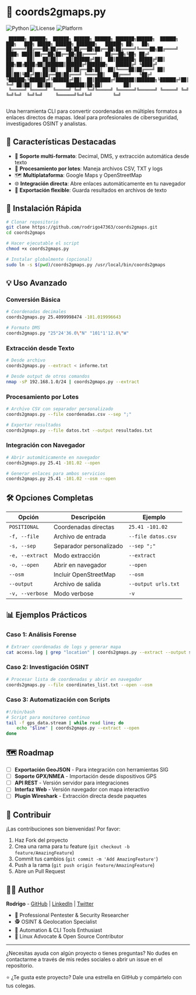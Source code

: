 # 📍 coords2gmaps.py

![Python](https://img.shields.io/badge/python-3.8%2B-blue)
![License](https://img.shields.io/badge/license-GPL--3.0-green)
![Platform](https://img.shields.io/badge/platform-Linux%20%7C%20Windows%20%7C%20macOS-lightgrey)

```
 ██████╗ ██████╗  ██████╗ ██████╗ ██████╗ ███████╗██████╗  ██████╗ ███╗   ███╗ █████╗ ██████╗ ███████╗   ██████╗ ██╗   ██╗
██╔════╝██╔═══██╗██╔═══██╗██╔══██╗██╔══██╗██╔════╝╚════██╗██╔════╝ ████╗ ████║██╔══██╗██╔══██╗██╔════╝   ██╔══██╗╚██╗ ██╔╝
██║     ██║   ██║██║   ██║██████╔╝██║  ██║███████╗ █████╔╝██║  ███╗██╔████╔██║███████║██████╔╝███████╗   ██████╔╝ ╚████╔╝ 
██║     ██║   ██║██║   ██║██╔══██╗██║  ██║╚════██║██╔═══╝ ██║   ██║██║╚██╔╝██║██╔══██║██╔═══╝ ╚════██║   ██╔═══╝   ╚██╔╝  
╚██████╗╚██████╔╝╚██████╔╝██║  ██║██████╔╝███████║███████╗╚██████╔╝██║ ╚═╝ ██║██║  ██║██║     ███████║██╗██║        ██║   
 ╚═════╝ ╚═════╝  ╚═════╝ ╚═╝  ╚═╝╚═════╝ ╚══════╝╚══════╝ ╚═════╝ ╚═╝     ╚═╝╚═╝  ╚═╝╚═╝     ╚══════╝╚═╝╚═╝        ╚═╝   
                                                                                                                          
```

Una herramienta CLI para convertir coordenadas en múltiples formatos a enlaces directos de mapas. Ideal para profesionales de ciberseguridad, investigadores OSINT y analistas.

## 🌟 Características Destacadas

- 🎯 **Soporte multi-formato**: Decimal, DMS, y extracción automática desde texto
- 📁 **Procesamiento por lotes**: Maneja archivos CSV, TXT y logs
- 🗺️ **Multiplataforma**: Google Maps y OpenStreetMap
- 🌐 **Integración directa**: Abre enlaces automáticamente en tu navegador
- 💾 **Exportación flexible**: Guarda resultados en archivos de texto

## 🚀 Instalación Rápida

```bash
# Clonar repositorio
git clone https://github.com/rodrigo47363/coords2gmaps.git
cd coords2gmaps

# Hacer ejecutable el script
chmod +x coords2gmaps.py

# Instalar globalmente (opcional)
sudo ln -s $(pwd)/coords2gmaps.py /usr/local/bin/coords2gmaps
```

## 💡 Uso Avanzado

### Conversión Básica
```bash
# Coordenadas decimales
coords2gmaps.py 25.4099998474 -101.019996643

# Formato DMS
coords2gmaps.py "25°24'36.0\"N" "101°1'12.0\"W"
```

### Extracción desde Texto
```bash
# Desde archivo
coords2gmaps.py --extract < informe.txt

# Desde output de otros comandos
nmap -sP 192.168.1.0/24 | coords2gmaps.py --extract
```

### Procesamiento por Lotes
```bash
# Archivo CSV con separador personalizado
coords2gmaps.py --file coordenadas.csv --sep ";"

# Exportar resultados
coords2gmaps.py --file datos.txt --output resultados.txt
```

### Integración con Navegador
```bash
# Abrir automáticamente en navegador
coords2gmaps.py 25.41 -101.02 --open

# Generar enlaces para ambos servicios
coords2gmaps.py 25.41 -101.02 --osm --open
```

## 🛠️ Opciones Completas

| Opción | Descripción | Ejemplo |
|--------|-------------|---------|
| `POSITIONAL` | Coordenadas directas | `25.41 -101.02` |
| `-f, --file` | Archivo de entrada | `--file datos.csv` |
| `-s, --sep` | Separador personalizado | `--sep ";"` |
| `-e, --extract` | Modo extracción | `--extract` |
| `-o, --open` | Abrir en navegador | `--open` |
| `--osm` | Incluir OpenStreetMap | `--osm` |
| `--output` | Archivo de salida | `--output urls.txt` |
| `-v, --verbose` | Modo verbose | `-v` |

## 📊 Ejemplos Prácticos

### Caso 1: Análisis Forense
```bash
# Extraer coordenadas de logs y generar mapa
cat access.log | grep "location" | coords2gmaps.py --extract --output suspicious_locations.txt
```

### Caso 2: Investigación OSINT
```bash
# Procesar lista de coordenadas y abrir en navegador
coords2gmaps.py --file coordinates_list.txt --open --osm
```

### Caso 3: Automatización con Scripts
```bash
#!/bin/bash
# Script para monitoreo continuo
tail -f gps_data.stream | while read line; do
    echo "$line" | coords2gmaps.py --extract --open
done
```

## 🗺️ Roadmap

- [ ] **Exportación GeoJSON** - Para integración con herramientas SIG
- [ ] **Soporte GPX/NMEA** - Importación desde dispositivos GPS
- [ ] **API REST** - Versión servidor para integraciones
- [ ] **Interfaz Web** - Versión navegador con mapa interactivo
- [ ] **Plugin Wireshark** - Extracción directa desde paquetes

## 🤝 Contribuir

¡Las contribuciones son bienvenidas! Por favor:

1. Haz Fork del proyecto
2. Crea una rama para tu feature (`git checkout -b feature/AmazingFeature`)
3. Commit tus cambios (`git commit -m 'Add AmazingFeature'`)
4. Push a la rama (`git push origin feature/AmazingFeature`)
5. Abre un Pull Request

## 👨‍💻 Author

**Rodrigo** - [GitHub](https://github.com/rodrigo47363) | [LinkedIn](https://www.linkedin.com/in/rodrigo-v-695728215/) | [Twitter](https://twitter.com/rodrigo47363)

- 🔐 Professional Pentester & Security Researcher
- 🕵️ OSINT & Geolocation Specialist
- 🤖 Automation & CLI Tools Enthusiast
- 🐧 Linux Advocate & Open Source Contributor

---

¿Necesitas ayuda con algún proyecto o tienes preguntas? No dudes en contactarme a través de mis redes sociales o abrir un issue en el repositorio.

⭐ ¿Te gusta este proyecto? Dale una estrella en GitHub y compártelo con tus colegas.
